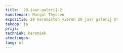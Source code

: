```yaml
---
title:  20-jaar-galerij-2
kunstenaar: Margot Thyssen
expositie: 20 keramisten vieren 20 jaar galerij π²
tekoop: ja
prijs: 
techniek: keramiek
afmetingen: 
lang: nl
---
```

